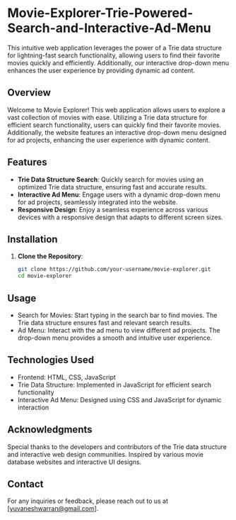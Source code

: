 # Movie-Explorer-Trie-Powered-Search-and-Interactive-Ad-Menu
This intuitive web application leverages the power of a Trie data structure for lightning-fast search functionality, allowing users to find their favorite movies quickly and efficiently. Additionally, our interactive drop-down menu enhances the user experience by providing dynamic ad content.

## Overview
Welcome to Movie Explorer! This web application allows users to explore a vast collection of movies with ease. Utilizing a Trie data structure for efficient search functionality, users can quickly find their favorite movies. Additionally, the website features an interactive drop-down menu designed for ad projects, enhancing the user experience with dynamic content.

## Features
- **Trie Data Structure Search**: Quickly search for movies using an optimized Trie data structure, ensuring fast and accurate results.
- **Interactive Ad Menu**: Engage users with a dynamic drop-down menu for ad projects, seamlessly integrated into the website.
- **Responsive Design**: Enjoy a seamless experience across various devices with a responsive design that adapts to different screen sizes.

## Installation

1. **Clone the Repository**:
   ```sh
   git clone https://github.com/your-username/movie-explorer.git
   cd movie-explorer
## Usage
- Search for Movies: Start typing in the search bar to find movies. The Trie data structure ensures fast and relevant search results.
- Ad Menu: Interact with the ad menu to view different ad projects. The drop-down menu provides a smooth and intuitive user experience.

  
## Technologies Used
- Frontend: HTML, CSS, JavaScript
- Trie Data Structure: Implemented in JavaScript for efficient search functionality
- Interactive Ad Menu: Designed using CSS and JavaScript for dynamic interaction

## Acknowledgments
Special thanks to the developers and contributors of the Trie data structure and interactive web design communities.
Inspired by various movie database websites and interactive UI designs.

## Contact
For any inquiries or feedback, please reach out to us at [yuvaneshwarran@gmail.com].
